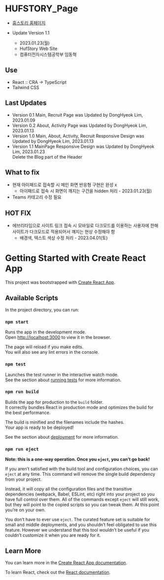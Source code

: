 # HUFSTORY_Page

- [훕스토리 홈페이지](https://hufstory.github.io "Hufstory HomePage")

- Update Version 1.1
    - 2023.01.23(월)
    - HufStory Web Site
    - 컴퓨터전자시스템공학부 임동혁
    
## Use
- React :: CRA -> TypeScript
- Tailwind CSS    

## Last Updates
- Version 0.1 Main, Recruit Page was Updated by DongHyeok Lim, 2023.01.09
- Version 0.2 About, Activity Page was Updated by DongHyeok Lim, 2023.01.13
- Version 1.0 Main, About, Activity, Recruit Responsive Design was Updated by DongHyeok Lim, 2023.01.13
- Version 1.1 MainPage Responsive Design was Updated by DongHyeok Lim, 2023.01.23  
    Delete the Blog part of the Header

## What to fix
- 현재 아이패드로 접속할 시 메인 화면 반응형 구현은 완성 x
    - 아이패드로 접속 시 화면이 깨지는 구간을 hidden 처리 - 2023.01.23(월)
- Teams 카테고리 수정 필요

## HOT FIX
- 에브리타임으로 사이트 링크 접속 시 모바일로 다크모드를 이용하는 사용자에 한해  
사이트가 다크모드로 적용되어서 꺠지는 현상 수정해야 함  
    - 배경색, 텍스트 색상 수정 처리 - 2023.04.01(토)


# Getting Started with Create React App

This project was bootstrapped with [Create React App](https://github.com/facebook/create-react-app).

## Available Scripts

In the project directory, you can run:

### `npm start`

Runs the app in the development mode.\
Open [http://localhost:3000](http://localhost:3000) to view it in the browser.

The page will reload if you make edits.\
You will also see any lint errors in the console.

### `npm test`

Launches the test runner in the interactive watch mode.\
See the section about [running tests](https://facebook.github.io/create-react-app/docs/running-tests) for more information.

### `npm run build`

Builds the app for production to the `build` folder.\
It correctly bundles React in production mode and optimizes the build for the best performance.

The build is minified and the filenames include the hashes.\
Your app is ready to be deployed!

See the section about [deployment](https://facebook.github.io/create-react-app/docs/deployment) for more information.

### `npm run eject`

**Note: this is a one-way operation. Once you `eject`, you can’t go back!**

If you aren’t satisfied with the build tool and configuration choices, you can `eject` at any time. This command will remove the single build dependency from your project.

Instead, it will copy all the configuration files and the transitive dependencies (webpack, Babel, ESLint, etc) right into your project so you have full control over them. All of the commands except `eject` will still work, but they will point to the copied scripts so you can tweak them. At this point you’re on your own.

You don’t have to ever use `eject`. The curated feature set is suitable for small and middle deployments, and you shouldn’t feel obligated to use this feature. However we understand that this tool wouldn’t be useful if you couldn’t customize it when you are ready for it.

## Learn More

You can learn more in the [Create React App documentation](https://facebook.github.io/create-react-app/docs/getting-started).

To learn React, check out the [React documentation](https://reactjs.org/).
